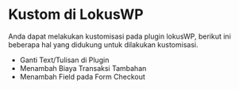 # Kustom di LokusWP

Anda dapat melakukan kustomisasi pada plugin lokusWP, 
berikut ini beberapa hal yang didukung untuk dilakukan kustomisasi.

- Ganti Text/Tulisan di Plugin
- Menambah Biaya Transaksi Tambahan
- Menambah Field pada Form Checkout